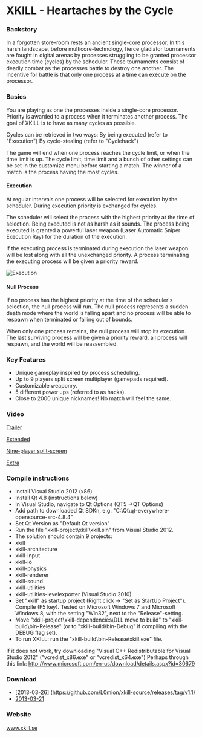 XKILL - Heartaches by the Cycle
========

### Backstory

In a forgotten store-room rests an ancient single-core processor. In this harsh landscape, before multicore-technology, fierce gladiator tournaments are fought in digital arenas by processes struggling to be granted processor execution time (cycles) by the scheduler. These tournaments consist of deadly combat as the processes battle to destroy one another. The incentive for battle is that only one process at a time can execute on the processor.

### Basics

You are playing as one the processes inside a single-core processor. Priority is awarded to a process when it terminates another process. The goal of XKILL is to have as many cycles as possible.

Cycles can be retrieved in two ways:
By being executed (refer to "Execution")
By cycle-stealing (refer to "Cyclehack")

The game will end when one process reaches the cycle limit, or when the time limit is up. The cycle limit, time limit and a bunch of other settings can be set in the customize menu before starting a match. The winner of a match is the process having the most cycles.

#### Execution

At regular intervals one process will be selected for execution by the scheduler. During execution priority is exchanged for cycles.

The scheduler will select the process with the highest priority at the time of selection. Being executed is not as harsh as it sounds. The process being executed is granted a powerful laser weapon (Laser Automatic Sniper Execution Ray) for the duration of the execution.

If the executing process is terminated during execution the laser weapon will be lost along with all the unexchanged priority. A process terminating the executing process will be given a priority reward.

![Execution](http://i.imgur.com/wQxX28U.png)

#### Null Process
If no process has the highest priority at the time of the scheduler's selection, the null process will run. The null process represents a sudden death mode where the world is falling apart and no process will be able to respawn when terminated or falling out of bounds.

When only one process remains, the null process will stop its execution. The last surviving process will be given a priority reward, all process will respawn, and the world will be reassembled.

### Key Features

* Unique gameplay inspired by process scheduling.
* Up to 9 players split screen multiplayer (gamepads required).
* Customizable weaponry.
* 5 different power ups (referred to as hacks).
* Close to 2000 unique nicknames! No match will feel the same. 


### Video

[Trailer](https://www.youtube.com/watch?v=b_UdIwGUgd0)

[Extended](https://www.youtube.com/watch?v=95hpfTjSltI)

[Nine-player split-screen](https://www.youtube.com/watch?v=hhSkEy9xeMQ)

[Extra](https://www.youtube.com/watch?v=t3NxIC61-HQ)

### Compile instructions
* Install Visual Studio 2012 (x86)
* Install Qt 4.8 (instructions below)
 * In Visual Studio, navigate to Qt Options (QT5 ->QT Options)
 * Add path to downloaded Qt SDKn, e.g. "C:\Qt\qt-everywhere-opensource-src-4.8.4" 
 * Set Qt Version as "Default Qt version"
* Run the file "xkill-project\xkill\xkill.sln" from Visual Studio 2012.
* The solution should contain 9 projects:
 * xkill
 * xkill-architecture
 * xkill-input
 * xkill-io
 * xkill-physics
 * xkill-renderer
 * xkill-sound
 * xkill-utilities
 * xkill-utilities-levelexporter (Visual Studio 2010)
* Set "xkill" as startup project (Right click -> "Set as StartUp Project").
Compile (F5 key). Tested on Microsoft Windows 7 and Microsoft Windows 8, with the setting "Win32", next to the "Release"-setting.
* Move "xkill-project\xkill-dependencies\DLL move to build" to "xkill-build\bin-Release" (or to "xkill-build\bin-Debug" if compiling with the DEBUG flag set).
* To run XKILL: run the "xkill-build\bin-Release\xkill.exe" file.

If it does not work, try downloading "Visual C++ Redistributable for Visual Studio 2012" ("vcredist_x86.exe" or "vcredist_x64.exe")
Perhaps through this link: http://www.microsoft.com/en-us/download/details.aspx?id=30679

### Download

* [2013-03-26] (https://github.com/L0mion/xkill-source/releases/tag/v1.1)
* [2013-03-21](https://github.com/L0mion/xkill-source/releases/tag/v1.0)

### Website
www.xkill.se
